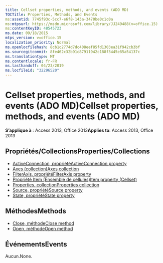 ```yaml
---
title: Cellset properties, methods, and events (ADO MD)
TOCTitle: Properties, Methods, and Events
ms:assetid: 7745f93c-5cc7-e6f8-143a-3470be0c1c0a
ms:mtpsurl: https://msdn.microsoft.com/library/JJ249488(v=office.15)
ms:contentKeyID: 48545723
ms.date: 09/18/2015
mtps_version: v=office.15
localization_priority: Normal
ms.openlocfilehash: 8cb1c2774d7dc408eef85fd1303ea31f942cb3bf
ms.sourcegitcommit: 8fe462c32b91c87911942c188f3445e85a54137c
ms.translationtype: MT
ms.contentlocale: fr-FR
ms.lasthandoff: 04/23/2019
ms.locfileid: "32296520"
---
```

# <a name="cellset-properties-methods-and-events-ado-md"></a><span data-ttu-id="b507a-102">Cellset properties, methods, and events (ADO MD)</span><span class="sxs-lookup"><span data-stu-id="b507a-102">Cellset properties, methods, and events (ADO MD)</span></span>

<span data-ttu-id="b507a-103">**S’applique à** : Access 2013, Office 2013</span><span class="sxs-lookup"><span data-stu-id="b507a-103">**Applies to**: Access 2013, Office 2013</span></span>

## <a name="propertiescollections"></a><span data-ttu-id="b507a-104">Propriétés/Collections</span><span class="sxs-lookup"><span data-stu-id="b507a-104">Properties/Collections</span></span>

- [<span data-ttu-id="b507a-105">ActiveConnection, propriété</span><span class="sxs-lookup"><span data-stu-id="b507a-105">ActiveConnection property</span></span>](activeconnection-property-ado-md.md)
- [<span data-ttu-id="b507a-106">Axes (collection)</span><span class="sxs-lookup"><span data-stu-id="b507a-106">Axes collection</span></span>](axes-collection-ado-md.md)
- [<span data-ttu-id="b507a-107">FilterAxis, propriété</span><span class="sxs-lookup"><span data-stu-id="b507a-107">FilterAxis property</span></span>](filteraxis-property-ado-md.md)
- [<span data-ttu-id="b507a-108">Propriété Item (Ensemble de cellules)</span><span class="sxs-lookup"><span data-stu-id="b507a-108">Item property (Cellset)</span></span>](item-property-ado-md-cellset.md)
- [<span data-ttu-id="b507a-109">Properties, collection</span><span class="sxs-lookup"><span data-stu-id="b507a-109">Properties collection</span></span>](properties-collection-ado.md)
- [<span data-ttu-id="b507a-110">Source, propriété</span><span class="sxs-lookup"><span data-stu-id="b507a-110">Source property</span></span>](source-property-ado-md.md)
- [<span data-ttu-id="b507a-111">State, propriété</span><span class="sxs-lookup"><span data-stu-id="b507a-111">State property</span></span>](state-property-ado-md.md)

## <a name="methods"></a><span data-ttu-id="b507a-112">Méthodes</span><span class="sxs-lookup"><span data-stu-id="b507a-112">Methods</span></span>

- [<span data-ttu-id="b507a-113">Close, méthode</span><span class="sxs-lookup"><span data-stu-id="b507a-113">Close method</span></span>](close-method-ado-md.md)
- [<span data-ttu-id="b507a-114">Open, méthode</span><span class="sxs-lookup"><span data-stu-id="b507a-114">Open method</span></span>](open-method-ado-md.md)

## <a name="events"></a><span data-ttu-id="b507a-115">Événements</span><span class="sxs-lookup"><span data-stu-id="b507a-115">Events</span></span>

<span data-ttu-id="b507a-116">Aucun.</span><span class="sxs-lookup"><span data-stu-id="b507a-116">None.</span></span>

